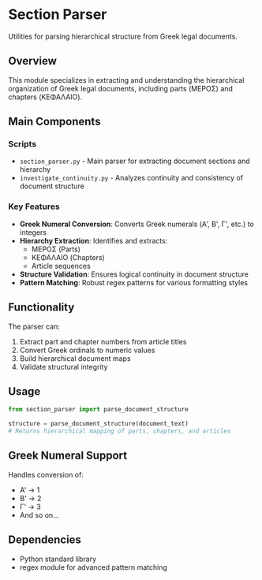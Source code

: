 # Section Parser

Utilities for parsing hierarchical structure from Greek legal documents.

## Overview
This module specializes in extracting and understanding the hierarchical organization of Greek legal documents, including parts (ΜΕΡΟΣ) and chapters (ΚΕΦΑΛΑΙΟ).

## Main Components

### Scripts
- `section_parser.py` - Main parser for extracting document sections and hierarchy
- `investigate_continuity.py` - Analyzes continuity and consistency of document structure

### Key Features
- **Greek Numeral Conversion**: Converts Greek numerals (Α', Β', Γ', etc.) to integers
- **Hierarchy Extraction**: Identifies and extracts:
  - ΜΕΡΟΣ (Parts)
  - ΚΕΦΑΛΑΙΟ (Chapters)
  - Article sequences
- **Structure Validation**: Ensures logical continuity in document structure
- **Pattern Matching**: Robust regex patterns for various formatting styles

## Functionality
The parser can:
1. Extract part and chapter numbers from article titles
2. Convert Greek ordinals to numeric values
3. Build hierarchical document maps
4. Validate structural integrity

## Usage
```python
from section_parser import parse_document_structure

structure = parse_document_structure(document_text)
# Returns hierarchical mapping of parts, chapters, and articles
```

## Greek Numeral Support
Handles conversion of:
- Α' → 1
- Β' → 2
- Γ' → 3
- And so on...

## Dependencies
- Python standard library
- regex module for advanced pattern matching